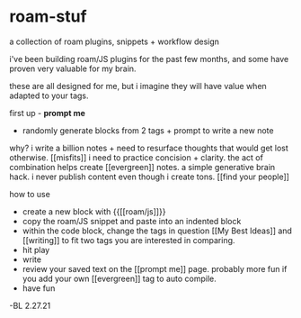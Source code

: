 # roam-stuf
a collection of roam plugins, snippets + workflow design

i've been building roam/JS plugins for the past few months, and some have proven very valuable for my brain.

these are all designed for me, but i imagine they will have value when adapted to your tags. 

first up - **prompt me**
- randomly generate blocks from 2 tags + prompt to write a new note

why? 
i write a billion notes + need to resurface thoughts that would get lost otherwise. [[misfits]]
i need to practice concision + clarity.
the act of combination helps create [[evergreen]] notes. a simple generative brain hack.
i never publish content even though i create tons. [[find your people]]

how to use
- create a new block with {{[[roam/js]]}} 
- copy the roam/JS snippet and paste into an indented block
- within the code block, change the tags in question [[My Best Ideas]] and [[writing]] to fit two tags you are interested in comparing. 
- hit play
- write
- review your saved text on the [[prompt me]] page. probably more fun if you add your own [[evergreen]] tag to auto compile. 
- have fun


-BL 2.27.21
